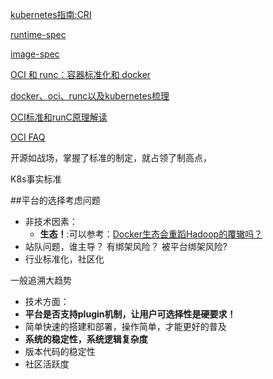
[kubernetes指南:CRI](https://kubernetes.feisky.xyz/plugins/CRI.html)

[runtime-spec](https://github.com/opencontainers/runtime-spec)

[image-spec](https://github.com/opencontainers/image-spec)

[OCI 和 runc：容器标准化和 docker](http://cizixs.com/2017/11/05/oci-and-runc)

[docker、oci、runc以及kubernetes梳理](http://www.cnblogs.com/xuxinkun/p/8036832.html)

[ OCI标准和runC原理解读](http://dockone.io/article/776)


[OCI FAQ](https://www.opencontainers.org/faq)

开源如战场，掌握了标准的制定，就占领了制高点，

K8s事实标准




##平台的选择考虑问题
- 非技术因素：
  - **生态！**:可以参考：[Docker生态会重蹈Hadoop的覆辙吗？](http://mp.weixin.qq.com/s?__biz=MzA5NDg3ODMxNw==&mid=2649535024&idx=1&sn=5e15a1afd3adfd3dca538c688e28d1e2&scene=1&srcid=0823tcjhhk21e4dFuI7CT3Iu#rd)
 -  站队问题，谁主导？ 有绑架风险？ 被平台绑架风险?
 -  行业标准化，社区化


 一般追溯大趋势

- 技术方面：
 - **平台是否支持plugin机制，让用户可选择性是硬要求！**
 - 简单快速的搭建和部署，操作简单，才能更好的普及
 - **系统的稳定性，系统逻辑复杂度**
 - 版本代码的稳定性
 - 社区活跃度
